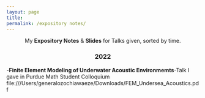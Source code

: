 ```yaml
---
layout: page
title: 
permalink: /expository notes/
---
```


<p align="center">
  My <b>Expository Notes</b> & <b>Slides</b> for Talks given, sorted by time.
</p>

### <center>2022</center>
-**Finite Element Modeling of Underwater Acoustic Environmemts**-Talk I gave in Purdue Math Student Colloquium
file:///Users/generalozochiawaeze/Downloads/FEM_Undersea_Acoustics.pdf
